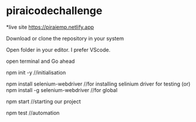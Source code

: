 # piraicodechallenge

*live site https://piraiemp.netlify.app

Download or clone the repository in your system

Open folder in your editor. I prefer VScode.

open terminal and Go ahead

npm init -y                     //initialisation

npm install selenium-webdriver  //for installing selinium driver for testing (or) npm install -g selenium-webdriver //for global

npm start                       //starting our project

npm test                        //automation
